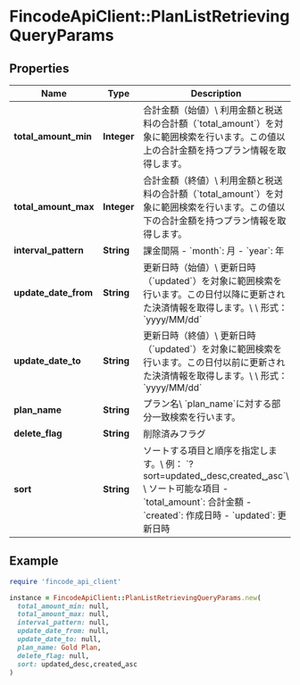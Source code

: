 # FincodeApiClient::PlanListRetrievingQueryParams

## Properties

| Name | Type | Description | Notes |
| ---- | ---- | ----------- | ----- |
| **total_amount_min** | **Integer** | 合計金額（始値）\\ 利用金額と税送料の合計額（&#x60;total_amount&#x60;）を対象に範囲検索を行います。この値以上の合計金額を持つプラン情報を取得します。  | [optional] |
| **total_amount_max** | **Integer** | 合計金額（終値）\\ 利用金額と税送料の合計額（&#x60;total_amount&#x60;）を対象に範囲検索を行います。この値以下の合計金額を持つプラン情報を取得します。  | [optional] |
| **interval_pattern** | **String** | 課金間隔  - &#x60;month&#x60;: 月 - &#x60;year&#x60;: 年  | [optional] |
| **update_date_from** | **String** | 更新日時（始値）\\ 更新日時（&#x60;updated&#x60;）を対象に範囲検索を行います。この日付以降に更新された決済情報を取得します。\\ \\ 形式：&#x60;yyyy/MM/dd&#x60;  | [optional] |
| **update_date_to** | **String** | 更新日時（終値）\\ 更新日時（&#x60;updated&#x60;）を対象に範囲検索を行います。この日付以前に更新された決済情報を取得します。\\ \\ 形式：&#x60;yyyy/MM/dd&#x60;  | [optional] |
| **plan_name** | **String** | プラン名\\ &#x60;plan_name&#x60;に対する部分一致検索を行います。  | [optional] |
| **delete_flag** | **String** | 削除済みフラグ  | [optional] |
| **sort** | **String** | ソートする項目と順序を指定します。\\ 例： &#x60;?sort&#x3D;updated␣desc,created␣asc&#x60;\\ \\ ソート可能な項目  - &#x60;total_amount&#x60;: 合計金額 - &#x60;created&#x60;: 作成日時 - &#x60;updated&#x60;: 更新日時  | [optional] |

## Example

```ruby
require 'fincode_api_client'

instance = FincodeApiClient::PlanListRetrievingQueryParams.new(
  total_amount_min: null,
  total_amount_max: null,
  interval_pattern: null,
  update_date_from: null,
  update_date_to: null,
  plan_name: Gold Plan,
  delete_flag: null,
  sort: updated␣desc,created␣asc
)
```

